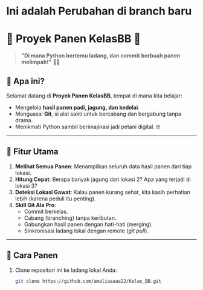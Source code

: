 # Ini adalah Perubahan di  branch baru
# 🌟 Proyek Panen KelasBB 🌾

> **"Di mana Python bertemu ladang, dan commit berbuah panen melimpah!"** 🚜✨

## 🧐 Apa ini?
Selamat datang di **Proyek Panen KelasBB**, tempat di mana kita belajar:  
- Mengelola **hasil panen padi, jagung, dan kedelai**.  
- Menguasai **Git**, si alat sakti untuk bercabang dan bergabung tanpa drama.  
- Menikmati Python sambil berimajinasi jadi petani digital. 🤓  

---

## 🎯 Fitur Utama
1. **Melihat Semua Panen**: Menampilkan seluruh data hasil panen dari tiap lokasi.  
2. **Hitung Cepat**: Berapa banyak jagung dari lokasi 2? Apa yang terjadi di lokasi 3?  
3. **Deteksi Lokasi Gawat**: Kalau panen kurang sehat, kita kasih perhatian lebih (karena peduli itu penting).  
4. **Skill Git Ala Pro**:  
   - Commit berkelas.  
   - Cabang (branching) tanpa keributan.  
   - Gabungkan hasil panen dengan hati-hati (merging).  
   - Sinkronisasi ladang lokal dengan remote (*git pull*).  

---

## 🚀 Cara Panen
1. Clone repositori ini ke ladang lokal Anda:
   ```bash
   git clone https://github.com/amaliaaaaa22/Kelas_BB.git   
